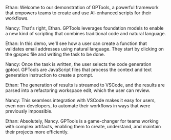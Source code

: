 Ethan: Welcome to our demonstration of GPTools, a powerful framework that empowers teams to create and use AI-enhanced scripts for their workflows.

Nancy: That's right, Ethan. GPTools leverages foundation models to enable a new kind of scripting that combines traditional code and natural language.

Ethan: In this demo, we'll see how a user can create a function that validates email addresses using natural language. They start by clicking on the gpspec file and writing the task to be done.

Nancy: Once the task is written, the user selects the code generation gptool. GPTools are JavaScript files that process the context and text generation instruction to create a prompt.

Ethan: The generation of results is streamed to VSCode, and the results are parsed into a refactoring workspace edit, which the user can review.

Nancy: This seamless integration with VSCode makes it easy for users, even non-developers, to automate their workflows in ways that were previously impossible.

Ethan: Absolutely, Nancy. GPTools is a game-changer for teams working with complex artifacts, enabling them to create, understand, and maintain their projects more efficiently.
